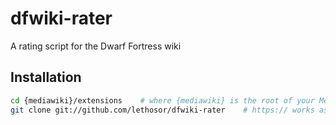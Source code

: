 dfwiki-rater
============

A rating script for the Dwarf Fortress wiki

Installation
------------

```sh
cd {mediawiki}/extensions    # where {mediawiki} is the root of your MediaWiki installation
git clone git://github.com/lethosor/dfwiki-rater    # https:// works as well
```
